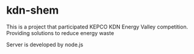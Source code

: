 # kdn-shem
This is a project that participated KEPCO KDN Energy Valley competition.
Providing solutions to reduce energy waste

Server is developed by node.js


